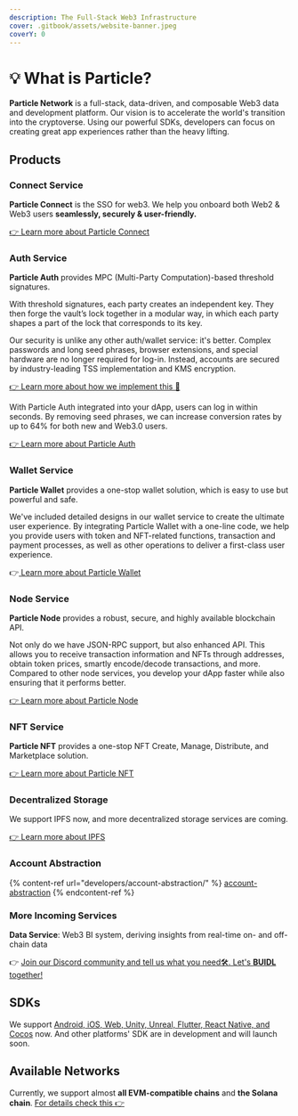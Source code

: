 ```yaml
---
description: The Full-Stack Web3 Infrastructure
cover: .gitbook/assets/website-banner.jpeg
coverY: 0
---
```


# 💡 What is Particle?

**Particle Network** is a full-stack, data-driven, and composable Web3 data and development platform. Our vision is to accelerate the world's transition into the cryptoverse. Using our powerful SDKs, developers can focus on creating great app experiences rather than the heavy lifting.

## Products

### Connect Service

**Particle Connect** is the SSO for web3. We help you onboard both Web2 & Web3 users **seamlessly, securely & user-friendly.**

[👉 Learn more about Particle Connect](developers/connect-service/)

### Auth Service

**Particle Auth** provides MPC (Multi-Party Computation)-based threshold signatures.

With threshold signatures, each party creates an independent key. They then forge the vault’s lock together in a modular way, in which each party shapes a part of the lock that corresponds to its key.

Our security is unlike any other auth/wallet service: it's better. Complex passwords and long seed phrases, browser extensions, and special hardware are no longer required for log-in. Instead, accounts are secured by industry-leading TSS implementation and KMS encryption.

[👉 Learn more about how we implement this 🔐](overview/security.md)

With Particle Auth integrated into your dApp, users can log in within seconds. By removing seed phrases, we can increase conversion rates by up to 64% for both new and Web3.0 users.

[👉 Learn more about Particle Auth](developers/auth-service/)

### Wallet Service

**Particle Wallet** provides a one-stop wallet solution, which is easy to use but powerful and safe.

We've included detailed designs in our wallet service to create the ultimate user experience. By integrating Particle Wallet with a one-line code, we help you provide users with token and NFT-related functions, transaction and payment processes, as well as other operations to deliver a first-class user experience.

👉[ Learn more about Particle Wallet](developers/wallet-service/)

### Node Service

**Particle Node** provides a robust, secure, and highly available blockchain API.

Not only do we have JSON-RPC support, but also enhanced API. This allows you to receive transaction information and NFTs through addresses, obtain token prices, smartly encode/decode transactions, and more. Compared to other node services, you develop your dApp faster while also ensuring that it performs better.

[👉 Learn more about Particle Node](developers/node-service/)

### **NFT Service**

**Particle NFT** provides a one-stop NFT Create, Manage, Distribute, and Marketplace solution.

[👉 Learn more about Particle NFT](developers/nft-service/)

### Decentralized Storage

We support IPFS now, and more decentralized storage services are coming.

[👉 Learn more about IPFS](developers/node-service/ipfs-service.md)

### Account Abstraction

{% content-ref url="developers/account-abstraction/" %}
[account-abstraction](developers/account-abstraction/)
{% endcontent-ref %}

### More Incoming Services

**Data Service**: Web3 BI system, deriving insights from real-time on- and off-chain data

👉 [Join our Discord community and tell us what you need🛠. Let's **BUIDL** together!](https://discord.gg/2y44qr6CR2)

## SDKs

We support [Android, iOS, Web, Unity, Unreal, Flutter, React Native, and Cocos](https://github.com/Particle-Network) now. And other platforms' SDK are in development and will launch soon.

## Available Networks

Currently, we support almost **all EVM-compatible chains** and **the Solana chain**. [For details check this 👉](overview/available-networks/)
